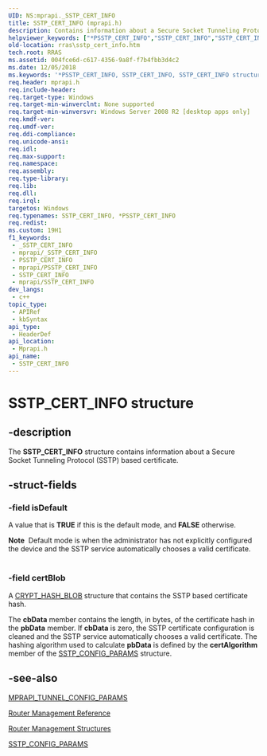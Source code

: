 ```yaml
---
UID: NS:mprapi._SSTP_CERT_INFO
title: SSTP_CERT_INFO (mprapi.h)
description: Contains information about a Secure Socket Tunneling Protocol (SSTP) based certificate.
helpviewer_keywords: ["*PSSTP_CERT_INFO","SSTP_CERT_INFO","SSTP_CERT_INFO structure [RAS]","mprapi/SSTP_CERT_INFO","rras.sstp_cert_info"]
old-location: rras\sstp_cert_info.htm
tech.root: RRAS
ms.assetid: 004fce6d-c617-4356-9a8f-f7b4fbb3d4c2
ms.date: 12/05/2018
ms.keywords: '*PSSTP_CERT_INFO, SSTP_CERT_INFO, SSTP_CERT_INFO structure [RAS], mprapi/SSTP_CERT_INFO, rras.sstp_cert_info'
req.header: mprapi.h
req.include-header: 
req.target-type: Windows
req.target-min-winverclnt: None supported
req.target-min-winversvr: Windows Server 2008 R2 [desktop apps only]
req.kmdf-ver: 
req.umdf-ver: 
req.ddi-compliance: 
req.unicode-ansi: 
req.idl: 
req.max-support: 
req.namespace: 
req.assembly: 
req.type-library: 
req.lib: 
req.dll: 
req.irql: 
targetos: Windows
req.typenames: SSTP_CERT_INFO, *PSSTP_CERT_INFO
req.redist: 
ms.custom: 19H1
f1_keywords:
 - _SSTP_CERT_INFO
 - mprapi/_SSTP_CERT_INFO
 - PSSTP_CERT_INFO
 - mprapi/PSSTP_CERT_INFO
 - SSTP_CERT_INFO
 - mprapi/SSTP_CERT_INFO
dev_langs:
 - c++
topic_type:
 - APIRef
 - kbSyntax
api_type:
 - HeaderDef
api_location:
 - Mprapi.h
api_name:
 - SSTP_CERT_INFO
---
```


# SSTP_CERT_INFO structure


## -description

The <b>SSTP_CERT_INFO</b> structure  contains information about a Secure Socket Tunneling Protocol (SSTP) based certificate.

## -struct-fields

### -field isDefault

A value that is <b>TRUE</b> if this is the default mode, and <b>FALSE</b> otherwise.

<div class="alert"><b>Note</b>  Default mode is when the administrator has not explicitly configured the device and the SSTP service automatically chooses a valid certificate.</div>
<div> </div>

### -field certBlob

A <a href="/previous-versions/windows/desktop/legacy/aa381414(v=vs.85)">CRYPT_HASH_BLOB</a> structure that contains the SSTP based certificate hash. 

The <b>cbData</b> member contains the length, in bytes, of the certificate hash in the <b>pbData</b> member. If <b>cbData</b> is zero, the SSTP certificate configuration is cleaned and the SSTP service automatically chooses a valid certificate. The hashing algorithm used to calculate <b>pbData</b> is defined by the <b>certAlgorithm</b> member of the <a href="/windows/desktop/api/mprapi/ns-mprapi-sstp_config_params">SSTP_CONFIG_PARAMS</a> structure.

## -see-also

<a href="/windows/desktop/api/mprapi/ns-mprapi-mprapi_tunnel_config_params0">MPRAPI_TUNNEL_CONFIG_PARAMS</a>



<a href="/windows/desktop/RRAS/router-management-reference">Router Management Reference</a>



<a href="/windows/desktop/RRAS/router-management-structures">Router Management Structures</a>



<a href="/windows/desktop/api/mprapi/ns-mprapi-sstp_config_params">SSTP_CONFIG_PARAMS</a>